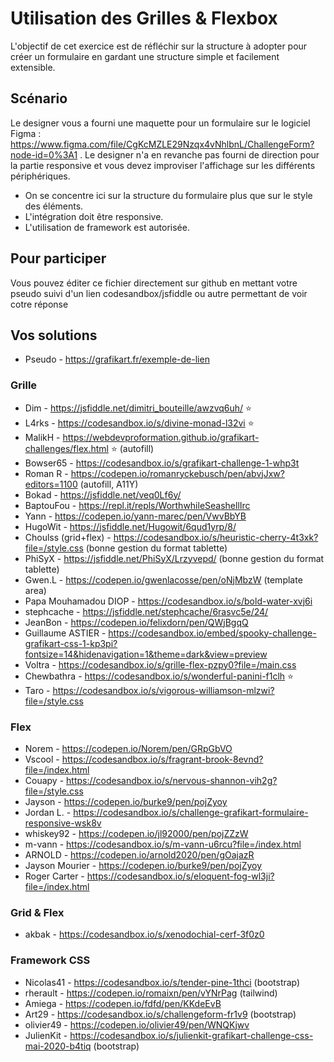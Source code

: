 # Utilisation des Grilles & Flexbox

L'objectif de cet exercice est de réfléchir sur la structure à adopter pour créer un formulaire en gardant une structure simple et facilement extensible.


## Scénario

Le designer vous a fourni une maquette pour un formulaire sur le logiciel Figma : https://www.figma.com/file/CgKcMZLE29Nzqx4vNhlbnL/ChallengeForm?node-id=0%3A1 . Le designer n'a en revanche pas fourni de direction pour la partie responsive et vous devez improviser l'affichage sur les différents périphériques.

- On se concentre ici sur la structure du formulaire plus que sur le style des éléments.
- L'intégration doit être responsive.
- L'utilisation de framework est autorisée.

## Pour participer

Vous pouvez éditer ce fichier directement sur github en mettant votre pseudo suivi d'un lien codesandbox/jsfiddle ou autre permettant de voir cotre réponse

## Vos solutions

- Pseudo - https://grafikart.fr/exemple-de-lien

### Grille

- Dim - https://jsfiddle.net/dimitri_bouteille/awzvq6uh/ ⭐
- L4rks - https://codesandbox.io/s/divine-monad-l32vi ⭐
- MalikH - https://webdevproformation.github.io/grafikart-challenges/flex.html ⭐ (autofill)
- Bowser65 - https://codesandbox.io/s/grafikart-challenge-1-whp3t
- Roman R - https://codepen.io/romanryckebusch/pen/abvjJxw?editors=1100 (autofill, A11Y)
- Bokad - https://jsfiddle.net/veq0Lf6y/
- BaptouFou - https://repl.it/repls/WorthwhileSeashellIrc
- Yann - https://codepen.io/yann-marec/pen/VwvBbYB
- HugoWit - https://jsfiddle.net/Hugowit/6qud1yrp/8/
- Choulss (grid+flex) - https://codesandbox.io/s/heuristic-cherry-4t3xk?file=/style.css (bonne gestion du format tablette)
- PhiSyX - https://jsfiddle.net/PhiSyX/Lrzyvepd/ (bonne gestion du format tablette)
- Gwen.L - https://codepen.io/gwenlacosse/pen/oNjMbzW (template area)
- Papa Mouhamadou DIOP - https://codesandbox.io/s/bold-water-xvj6i
- stephcache - https://jsfiddle.net/stephcache/6rasvc5e/24/
- JeanBon - https://codepen.io/felixdorn/pen/QWjBgqQ
- Guillaume ASTIER - https://codesandbox.io/embed/spooky-challenge-grafikart-css-1-kp3pi?fontsize=14&hidenavigation=1&theme=dark&view=preview
- Voltra - https://codesandbox.io/s/grille-flex-pzpy0?file=/main.css
- Chewbathra - https://codesandbox.io/s/wonderful-panini-f1clh ⭐
- Taro - https://codesandbox.io/s/vigorous-williamson-mlzwi?file=/style.css

### Flex

- Norem - https://codepen.io/Norem/pen/GRpGbVO
- Vscool - https://codesandbox.io/s/fragrant-brook-8evnd?file=/index.html
- Couapy - https://codesandbox.io/s/nervous-shannon-vih2g?file=/style.css
- Jayson - https://codepen.io/burke9/pen/pojZyoy
- Jordan L. - https://codesandbox.io/s/challenge-grafikart-formulaire-responsive-wsk8v
- whiskey92 - https://codepen.io/jl92000/pen/pojZZzW
- m-vann - https://codesandbox.io/s/m-vann-u6rcu?file=/index.html
- ARNOLD - https://codepen.io/arnold2020/pen/gOajazR
- Jayson Mourier - https://codepen.io/burke9/pen/pojZyoy
- Roger Carter - https://codesandbox.io/s/eloquent-fog-wl3ji?file=/index.html

### Grid & Flex

- akbak - https://codesandbox.io/s/xenodochial-cerf-3f0z0

### Framework CSS 

- Nicolas41 - https://codesandbox.io/s/tender-pine-1thci (bootstrap)
- rherault - https://codepen.io/romaixn/pen/vYNrPag (tailwind)
- Amiega - https://codepen.io/fdfd/pen/KKdeEvB
- Art29 - https://codesandbox.io/s/challengeform-fr1v9 (bootstrap)
- olivier49 - https://codepen.io/olivier49/pen/WNQKjwv
- JulienKit - https://codesandbox.io/s/julienkit-grafikart-challenge-css-mai-2020-b4tiq (bootstrap)
